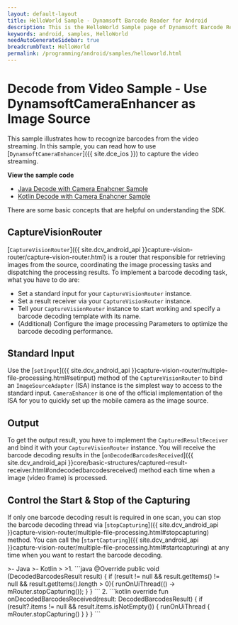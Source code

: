 ```yaml
---
layout: default-layout
title: HelloWorld Sample - Dynamsoft Barcode Reader for Android
description: This is the HelloWorld Sample page of Dynamsoft Barcode Reader for Android SDK.
keywords: android, samples, HelloWorld
needAutoGenerateSidebar: true
breadcrumbText: HelloWorld
permalink: /programming/android/samples/helloworld.html
---
```


# Decode from Video Sample - Use DynamsoftCameraEnhancer as Image Source

This sample illustrates how to recognize barcodes from the video streaming. In this sample, you can read how to use [`DynamsoftCameraEnhancer`]({{ site.dce_ios }}) to capture the video streaming.

**View the sample code**

* <a href="https://github.com/Dynamsoft/barcode-reader-mobile-samples/tree/main/android/HelloWorld/DecodeWithCameraEnhancer/" target="_blank">Java Decode with Camera Enahcner Sample</a>
* <a href="https://github.com/Dynamsoft/barcode-reader-mobile-samples/tree/main/android/HelloWorld/DecodeWithCameraEnhancerKt/" target="_blank">Kotlin Decode with Camera Enahcner Sample</a>

There are some basic concepts that are helpful on understanding the SDK.

## CaptureVisionRouter

[`CaptureVisionRouter`]({{ site.dcv_android_api }}capture-vision-router/capture-vision-router.html) is a router that responsible for retrieving images from the source, coordinating the image processing tasks and dispatching the processing results. To implement a barcode decoding task, what you have to do are:

* Set a standard input for your `CaptureVisionRouter` instance.
* Set a result receiver via your `CaptureVisionRouter` instance.
* Tell your `CaptureVisionRouter` instance to start working and specify a barcode decoding template with its name.
* (Additional) Configure the image processing Parameters to optimize the barcode decoding performance.

## Standard Input

Use the [`setInput`]({{ site.dcv_android_api }}capture-vision-router/multiple-file-processing.html#setinput) method of the `CaptureVisionRouter` to bind an `ImageSourceAdapter` (ISA) instance is the simplest way to access to the standard input. `CameraEnhancer` is one of the official implementation of the ISA for you to quickly set up the mobile camera as the image source.

## Output

To get the output result, you have to implement the `CapturedResultReceiver` and bind it with your `CaptureVisionRouter` instance. You will receive the barcode decoding results in the [`onDecodedBarcodesReceived`]({{ site.dcv_android_api }}core/basic-structures/captured-result-receiver.html#ondecodedbarcodesreceived) method each time when a image (video frame) is processed.

## Control the Start & Stop of the Capturing

If only one barcode decoding result is required in one scan, you can stop the barcode decoding thread via [`stopCapturing`]({{ site.dcv_android_api }}capture-vision-router/multiple-file-processing.html#stopcapturing) method. You can call the [`startCapturing`]({{ site.dcv_android_api }}capture-vision-router/multiple-file-processing.html#startcapturing) at any time when you want to restart the barcode decoding.

<div class="sample-code-prefix"></div>
>- Java
>- Kotlin
>
>1. 
```java
@Override
public void (DecodedBarcodesResult result) {
    if (result != null && result.getItems() != null && result.getItems().length > 0){
        runOnUiThread(() -> mRouter.stopCapturing());
    }
}
```
2. 
```kotlin
override fun onDecodedBarcodesReceived(result: DecodedBarcodesResult) {
    if (result?.items != null && result.items.isNotEmpty()) {
        runOnUiThread { mRouter.stopCapturing() }
    }
}
```
